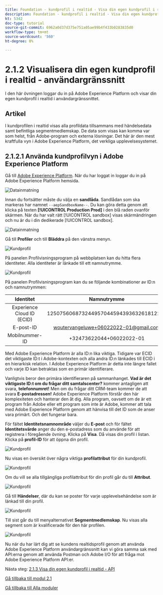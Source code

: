 ```yaml
---
title: Foundation - kundprofil i realtid - Visa din egen kundprofil i realtid - användargränssnitt
description: Foundation - kundprofil i realtid - Visa din egen kundprofil i realtid - användargränssnitt
kt: 5342
doc-type: tutorial
source-git-commit: 6962a0d37d375e751a05ae99b4f433b0283835d0
workflow-type: tm+mt
source-wordcount: '560'
ht-degree: 0%

---
```


# 2.1.2 Visualisera din egen kundprofil i realtid - användargränssnitt

I den här övningen loggar du in på Adobe Experience Platform och visar din egen kundprofil i realtid i användargränssnittet.

## Artikel

I kundprofilen i realtid visas alla profildata tillsammans med händelsedata samt befintliga segmentmedlemskap. De data som visas kan komma var som helst, från Adobe-program och externa lösningar. Det här är den mest kraftfulla vyn i Adobe Experience Platform, det verkliga upplevelsesystemet.

## 2.1.2.1 Använda kundprofilvyn i Adobe Experience Platform

Gå till [Adobe Experience Platform](https://experience.adobe.com/platform). När du har loggat in loggar du in på Adobe Experience Platform hemsida.

![Datainmatning](../../datacollection/module1.2/images/home.png)

Innan du fortsätter måste du välja en **sandlåda**. Sandlådan som ska markeras har namnet ``--aepSandboxName--``. Du kan göra detta genom att klicka på texten **[!UICONTROL Production Prod]** i den blå raden ovanför skärmen. När du har valt rätt [!UICONTROL sandbox] visas skärmändringen och nu är du i din dedikerade [!UICONTROL sandbox].

![Datainmatning](../../datacollection/module1.2/images/sb1.png)

Gå till **Profiler** och till **Bläddra** på den vänstra menyn.

![Kundprofil](./images/homemenu.png)

På panelen Profilvisningsprogram på webbplatsen kan du hitta flera identiteter. Alla identiteter är länkade till ett namnutrymme.

![Kundprofil](./images/identities.png)

På panelen Profilvisningsprogram kan du se följande kombinationer av ID:n och namnutrymmen:

| Identitet | Namnutrymme |
|:-------------:| :---------------:|
| Experience Cloud ID (ECID) | 12507560687324495704459439363261812234 |
| E-post-ID | woutervangeluwe+06022022-01@gmail.com |
| Mobilnummer-ID | +32473622044+06022022-01 |

Med Adobe Experience Platform är alla ID:n lika viktiga. Tidigare var ECID det viktigaste ID:t i Adobe-kontexten och alla andra ID:n länkades till ECID i en hierarkisk relation. I Adobe Experience Platform är detta inte längre fallet och varje ID kan betraktas som en primär identifierare.

Vanligtvis beror den primära identifieraren på sammanhanget. **Vad är det viktigaste ID:t om du frågar ditt samtalscenter?** kommer antagligen att svara, **telefonnumret!** Men om du frågar ditt CRM-team kommer de att svara **E-postadressen!** Adobe Experience Platform förstår den här komplexiteten och hanterar den åt dig. Alla program, oavsett om de är ett program från Adobe eller ett program som inte är Adobe, kommer att tala med Adobe Experience Platform genom att hänvisa till det ID som de anser vara primärt. Och det fungerar bara.

För fältet **Identitetsnamnområde** väljer du **E-post** och för fältet **Identitetsvärde** anger du den e-postadress som du använde för att registrera i föregående övning. Klicka på **Visa**. Då visas din profil i listan. Klicka på **profil-ID** för att öppna din profil.

![Kundprofil](./images/popupecid.png)

Nu visas en översikt över några viktiga **profilattribut** för din kundprofil.

![Kundprofil](./images/profile.png)

Om du vill se alla tillgängliga profilattribut för din profil går du till **Attribut**.

![Kundprofil](./images/profilattr.png)

Gå till **Händelser**, där du kan se poster för varje upplevelsehändelse som är länkad till din profil.

![Kundprofil](./images/profileee.png)

Till sist går du till menyalternativet **Segmentmedlemskap**. Nu visas alla segment som är kvalificerade för den här profilen.

![Kundprofil](./images/profileseg.png)

Nu när du har lärt dig att se kundens realtidsprofil genom att använda Adobe Experience Platform användargränssnitt kan vi göra samma sak med API:erna genom att använda Postman och Adobe I/O för att fråga mot Adobe Experience Platform API:er.

Nästa steg: [2.1.3 Visa din egen kundprofil i realtid - API](./ex3.md)

[Gå tillbaka till modul 2.1](./real-time-customer-profile.md)

[Gå tillbaka till Alla moduler](../../../overview.md)
